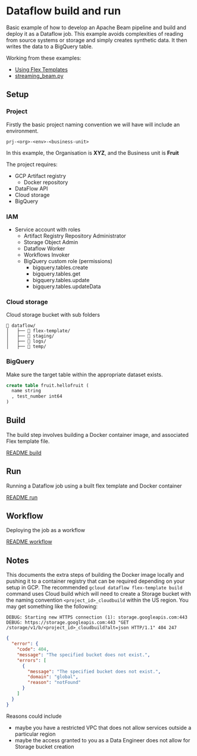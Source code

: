 # Dataflow build and run

Basic example of how to develop an Apache Beam pipeline and build and deploy it as a Dataflow job.
This example avoids complexities of reading from source systems or storage and simply creates synthetic data.
It then writes the data to a BigQuery table.

Working from these examples: 

- [Using Flex Templates](https://cloud.google.com/dataflow/docs/guides/templates/using-flex-templates#local-shell)
- [streaming_beam.py](https://github.com/GoogleCloudPlatform/python-docs-samples/blob/main/dataflow/flex-templates/streaming_beam/streaming_beam.py)

## Setup

### Project

Firstly the basic project naming convention we will have will include an environment.

```
prj-<org>-<env>-<business-unit>
```

In this example, the Organisation is **XYZ**, and the Business unit is **Fruit**

The project requires:

- GCP Artifact registry 
  - Docker repository
- DataFlow API
- Cloud storage
- BigQuery

### IAM

- Service account with roles
  - Artifact Registry Repository Administrator
  - Storage Object Admin
  - Dataflow Worker
  - Workflows Invoker
  - BigQuery custom role (permissions)
    - bigquery.tables.create
    - bigquery.tables.get
    - bigquery.tables.update
    - bigquery.tables.updateData

### Cloud storage 

Cloud storage bucket with sub folders

```
📁 dataflow/
│   ├── 📁 flex-template/
│   ├── 📁 staging/
│   ├── 📁 logs/
│   ├── 📁 temp/
```

### BigQuery

Make sure the target table within the appropriate dataset exists.

```sql
create table fruit.hellofruit (
  name string
  , test_number int64
)
```

## Build

The build step involves building a Docker container image, and associated Flex template file.

[README build](README-build.md)

## Run

Running a Dataflow job using a built flex template and Docker container

[README run](README-run.md)

## Workflow

Deploying the job as a workflow

[README workflow](README-workflow.md)

## Notes

This documents the extra steps of building the Docker image locally and pushing it to a container registry that can be required depending on your setup in GCP.
The recommended `gcloud dataflow flex-template build` command uses Cloud build which will need to create a Storage bucket with the naming convention `<project_id>_cloudbuild` within the US region.
You may get something like the following:

```log
DEBUG: Starting new HTTPS connection (1): storage.googleapis.com:443
DEBUG: https://storage.googleapis.com:443 "GET /storage/v1/b/<project_id>_cloudbuild?alt=json HTTP/1.1" 404 247
```
```json
{
  "error": {
    "code": 404,
    "message": "The specified bucket does not exist.",
    "errors": [
      {
        "message": "The specified bucket does not exist.",
        "domain": "global",
        "reason": "notFound"
      }
    ]
  }
}
```

Reasons could include 
- maybe you have a restricted VPC that does not allow services outside a particular region
- maybe the access granted to you as a Data Engineer does not allow for Storage bucket creation
